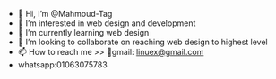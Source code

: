 - 👋 Hi, I’m @Mahmoud-Tag
- 👀 I’m interested in web design and development 
- 🌱 I’m currently learning web design 
- 💞️ I’m looking to collaborate on reaching web design to highest level 
- 📫 How to reach me >> 📧gmail: linuex@gmail.com
- whatsapp:01063075783
<!---
Mahmoud-Tag/Mahmoud-Tag is a ✨ special ✨ repository because its `README.md` (this file) appears on your GitHub profile.
You can click the Preview link to take a look at your changes.
--->
